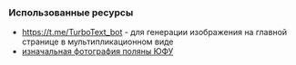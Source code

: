 ### Использованные ресурсы
- https://t.me/TurboText_bot - для генерации изображения на главной странице в мультипликационном виде
- [изначальная фотография поляны ЮФУ](https://www.google.com/search?q=%D0%BF%D0%BE%D0%BB%D1%8F%D0%BD%D0%B0+%D1%8E%D1%84%D1%83&client=ms-android-xiaomi&sca_esv=586327572&tbm=isch&prmd=imnv&sxsrf=AM9HkKnNyRpohPTvKozoFRqH3VSMG8DDqw:1701275308529&source=lnms&sa=X&ved=2ahUKEwib77ez0OmCAxXkGRAIHeEUBh0Q_AUoAXoECAMQAQ&biw=336&bih=615&dpr=3.22#imgrc=o2FFvozll238VM)
